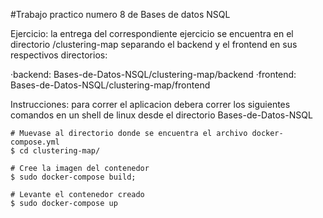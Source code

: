 #Trabajo practico numero 8 de Bases de datos NSQL

Ejercicio: la entrega del correspondiente ejercicio se encuentra en el directorio /clustering-map
separando el backend y el frontend en sus respectivos directorios:

·backend: Bases-de-Datos-NSQL/clustering-map/backend
·frontend: Bases-de-Datos-NSQL/clustering-map/frontend

Instrucciones: para correr el aplicacion debera correr los siguientes comandos en un shell de linux desde el directorio Bases-de-Datos-NSQL
    
    # Muevase al directorio donde se encuentra el archivo docker-compose.yml
    $ cd clustering-map/

    # Cree la imagen del contenedor
    $ sudo docker-compose build;

    # Levante el contenedor creado
    $ sudo docker-compose up
